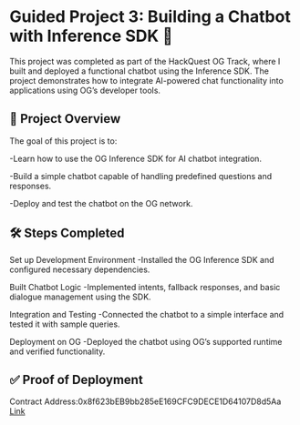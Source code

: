 # Guided Project 3: Building a Chatbot with Inference SDK 🤖

This project was completed as part of the HackQuest OG Track, where I built and deployed a functional chatbot using the Inference SDK. The project demonstrates how to integrate AI-powered chat functionality into applications using OG’s developer tools.

## 📖 Project Overview

The goal of this project is to:

-Learn how to use the OG Inference SDK for AI chatbot integration.

-Build a simple chatbot capable of handling predefined questions and responses.

-Deploy and test the chatbot on the OG network.

## 🛠️ Steps Completed

Set up Development Environment
-Installed the OG Inference SDK and configured necessary dependencies.

Built Chatbot Logic
-Implemented intents, fallback responses, and basic dialogue management using the SDK.

Integration and Testing
-Connected the chatbot to a simple interface and tested it with sample queries.

Deployment on OG
-Deployed the chatbot using OG’s supported runtime and verified functionality.

## ✅ Proof of Deployment

Contract Address:0x8f623bEB9bb285eE169CFC9DECE1D64107D8d5Aa
[Link](https://chainscan-galileo.0g.ai/address/0x8f623beb9bb285ee169cfc9dece1d64107d8d5aa)




